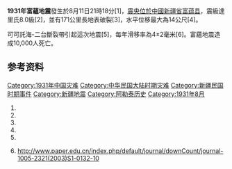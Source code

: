 **1931年富蘊地震**發生於8月11日21時18分\[1\]，[震央位於中國](../Page/震央.md "wikilink")[新疆省](../Page/新疆省_\(中華民國\).md "wikilink")[富蕴县](../Page/富蕴县.md "wikilink")，震級達里氏8.0級\[2\]，並有171公里長地表破裂\[3\]，水平位移最大為14公尺\[4\]。

可可託海-二台斷裂帶引起這次地震\[5\]，每年滑移率為4±2毫米\[6\]。富蘊地震造成10,000人死亡。

## 参考资料

[Category:1931年中国灾难](https://zh.wikipedia.org/wiki/Category:1931年中国灾难 "wikilink")
[Category:中华民国大陆时期灾难](https://zh.wikipedia.org/wiki/Category:中华民国大陆时期灾难 "wikilink")
[Category:新疆民国时期事件](https://zh.wikipedia.org/wiki/Category:新疆民国时期事件 "wikilink")
[Category:新疆地震](https://zh.wikipedia.org/wiki/Category:新疆地震 "wikilink")
[Category:阿勒泰历史](https://zh.wikipedia.org/wiki/Category:阿勒泰历史 "wikilink")
[Category:1931年8月](https://zh.wikipedia.org/wiki/Category:1931年8月 "wikilink")

1.

2.

3.
4.

5.

6.  <http://www.paper.edu.cn/index.php/default/journal/downCount/journal-1005-2321(2003)S1-0132-10>